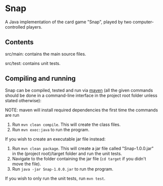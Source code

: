 # Snap
A Java implementation of the card game "Snap", played by two computer-controlled players.

## Contents

src/main: contains the main source files.

src/test: contains unit tests.

## Compiling and running

Snap can be compiled, tested and run via [maven](https://maven.apache.org/) (all the given commands should be done in a command-line interface in the project root folder unless stated otherwise):

NOTE: maven will install required dependencies the first time the commands are run

1. Run ```mvn clean compile```. This will create the class files.
2. Run ```mvn exec:java``` to run the program.

If you wish to create an executable jar file instead:

1. Run ```mvn clean package```. This will create a jar file called "Snap-1.0.0.jar" in the (project root)/target folder and run the unit tests.
2. Navigate to the folder containing the jar file (```cd target``` if you didn't move the file).
3. Run ```java -jar Snap-1.0.0.jar``` to run the program.

If you wish to only run the unit tests, run ```mvn test```.
